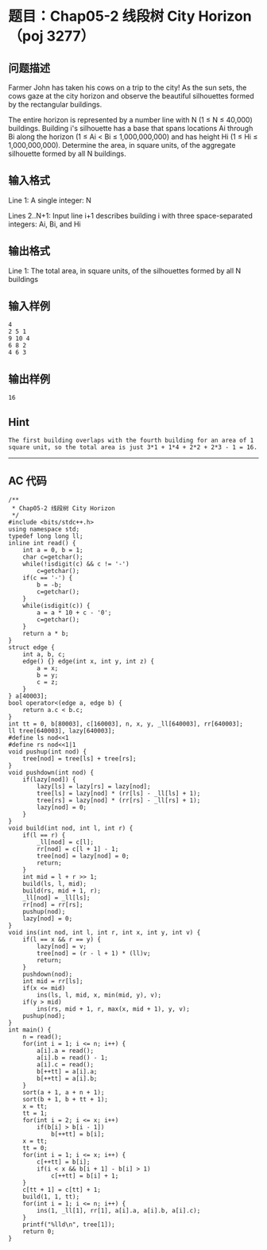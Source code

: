 # 题目：Chap05-2 线段树 City Horizon（poj 3277）

## 问题描述
Farmer John has taken his cows on a trip to the city! As the sun sets, the cows gaze at the city horizon and observe the beautiful silhouettes formed by the rectangular buildings.

The entire horizon is represented by a number line with N (1 ≤ N ≤ 40,000) buildings. Building i's silhouette has a base that spans locations Ai through Bi along the horizon (1 ≤ Ai < Bi ≤ 1,000,000,000) and has height Hi (1 ≤ Hi ≤ 1,000,000,000). Determine the area, in square units, of the aggregate silhouette formed by all N buildings.

## 输入格式
Line 1: A single integer: N 

Lines 2..N+1: Input line i+1 describes building i with three space-separated integers: Ai, Bi, and Hi
## 输出格式
Line 1: The total area, in square units, of the silhouettes formed by all N buildings
## 输入样例
	4
	2 5 1
	9 10 4
	6 8 2
	4 6 3
## 输出样例
	16

## Hint

	The first building overlaps with the fourth building for an area of 1 square unit, so the total area is just 3*1 + 1*4 + 2*2 + 2*3 - 1 = 16.

----

## AC 代码

	/**
	 * Chap05-2 线段树 City Horizon
	 */
	#include <bits/stdc++.h>
	using namespace std;
	typedef long long ll;
	inline int read() {
	    int a = 0, b = 1;
	    char c=getchar();
	    while(!isdigit(c) && c != '-')
	        c=getchar();
	    if(c == '-') {
	        b = -b;
	        c=getchar();
	    }
	    while(isdigit(c)) {
	        a = a * 10 + c - '0';
	        c=getchar();
	    }
	    return a * b;
	}
	struct edge {
	    int a, b, c;
	    edge() {} edge(int x, int y, int z) {
	        a = x;
	        b = y;
	        c = z;
	    }
	} a[40003];
	bool operator<(edge a, edge b) {
	    return a.c < b.c;
	}
	int tt = 0, b[80003], c[160003], n, x, y, _ll[640003], rr[640003];
	ll tree[640003], lazy[640003];
	#define ls nod<<1
	#define rs nod<<1|1
	void pushup(int nod) {
	    tree[nod] = tree[ls] + tree[rs];
	}
	void pushdown(int nod) {
	    if(lazy[nod]) {
	        lazy[ls] = lazy[rs] = lazy[nod];
	        tree[ls] = lazy[nod] * (rr[ls] - _ll[ls] + 1);
	        tree[rs] = lazy[nod] * (rr[rs] - _ll[rs] + 1);
	        lazy[nod] = 0;
	    }
	}
	void build(int nod, int l, int r) {
	    if(l == r) {
	        _ll[nod] = c[l];
	        rr[nod] = c[l + 1] - 1;
	        tree[nod] = lazy[nod] = 0;
	        return;
	    }
	    int mid = l + r >> 1;
	    build(ls, l, mid);
	    build(rs, mid + 1, r);
	    _ll[nod] = _ll[ls];
	    rr[nod] = rr[rs];
	    pushup(nod);
	    lazy[nod] = 0;
	}
	void ins(int nod, int l, int r, int x, int y, int v) {
	    if(l == x && r == y) {
	        lazy[nod] = v;
	        tree[nod] = (r - l + 1) * (ll)v;
	        return;
	    }
	    pushdown(nod);
	    int mid = rr[ls];
	    if(x <= mid)
	        ins(ls, l, mid, x, min(mid, y), v);
	    if(y > mid)
	        ins(rs, mid + 1, r, max(x, mid + 1), y, v);
	    pushup(nod);
	}
	int main() {
	    n = read();
	    for(int i = 1; i <= n; i++) {
	        a[i].a = read();
	        a[i].b = read() - 1;
	        a[i].c = read();
	        b[++tt] = a[i].a;
	        b[++tt] = a[i].b;
	    }
	    sort(a + 1, a + n + 1);
	    sort(b + 1, b + tt + 1);
	    x = tt;
	    tt = 1;
	    for(int i = 2; i <= x; i++)
	        if(b[i] > b[i - 1])
	            b[++tt] = b[i];
	    x = tt;
	    tt = 0;
	    for(int i = 1; i <= x; i++) {
	        c[++tt] = b[i];
	        if(i < x && b[i + 1] - b[i] > 1)
	            c[++tt] = b[i] + 1;
	    }
	    c[tt + 1] = c[tt] + 1;
	    build(1, 1, tt);
	    for(int i = 1; i <= n; i++) {
	        ins(1, _ll[1], rr[1], a[i].a, a[i].b, a[i].c);
	    }
	    printf("%lld\n", tree[1]);
	    return 0;
	}
